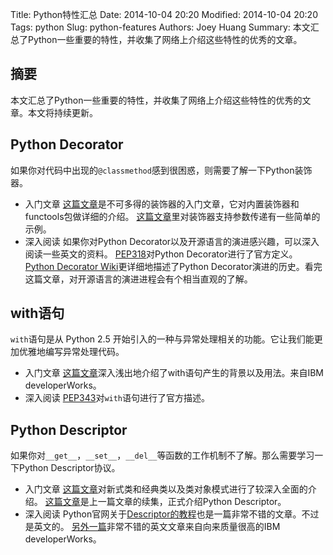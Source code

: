 Title: Python特性汇总
Date: 2014-10-04 20:20
Modified: 2014-10-04 20:20
Tags: python
Slug: python-features
Authors: Joey Huang
Summary: 本文汇总了Python一些重要的特性，并收集了网络上介绍这些特性的优秀的文章。

## 摘要

本文汇总了Python一些重要的特性，并收集了网络上介绍这些特性的优秀的文章。本文将持续更新。

## Python Decorator

如果你对代码中出现的`@classmethod`感到很困惑，则需要了解一下Python装饰器。

* 入门文章
  [这篇文章][1]是不可多得的装饰器的入门文章，它对内置装饰器和functools包做详细的介绍。
  [这篇文章][2]里对装饰器支持参数传递有一些简单的示例。
* 深入阅读
  如果你对Python Decorator以及开源语言的演进感兴趣，可以深入阅读一些英文的资料。
  [PEP318][4]对Python Decorator进行了官方定义。
  [Python Decorator Wiki][5]更详细地描述了Python Decorator演进的历史。看完这篇文章，对开源语言的演进进程会有个相当直观的了解。

## with语句

`with`语句是从 Python 2.5 开始引入的一种与异常处理相关的功能。它让我们能更加优雅地编写异常处理代码。

* 入门文章
  [这篇文章][3]深入浅出地介绍了with语句产生的背景以及用法。来自IBM developerWorks。
* 深入阅读
  [PEP343][6]对`with`语句进行了官方描述。

## Python Descriptor

如果你对`__get__`，`__set__`，`__del__`等函数的工作机制不了解。那么需要学习一下Python Descriptor协议。

* 入门文章
  [这篇文章][7]对新式类和经典类以及类对象模式进行了较深入全面的介绍。
  [这篇文章][8]是上一篇文章的续集，正式介绍Python Descriptor。
* 深入阅读
  Python官网关于[Descriptor的教程][10]也是一篇非常不错的文章。不过是英文的。
  [另外一篇][9]非常不错的英文文章来自向来质量很高的IBM developerWorks。

[1]: http://www.cnblogs.com/huxi/archive/2011/03/01/1967600.html
[2]: http://www.cnblogs.com/rhcad/archive/2011/12/21/2295507.html
[3]: http://www.ibm.com/developerworks/cn/opensource/os-cn-pythonwith/
[4]: http://legacy.python.org/dev/peps/pep-0318/
[5]: https://wiki.python.org/moin/PythonDecorators
[6]: http://legacy.python.org/dev/peps/pep-0343/
[7]: http://www.cnblogs.com/btchenguang/archive/2012/09/17/2689146.html
[8]: http://www.cnblogs.com/btchenguang/archive/2012/09/18/2690802.html
[9]: http://www.ibm.com/developerworks/library/os-pythondescriptors/
[10]: https://docs.python.org/2/howto/descriptor.html
